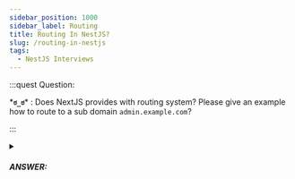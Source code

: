 ```yaml
---
sidebar_position: 1000
sidebar_label: Routing
title: Routing In NestJS?
slug: /routing-in-nestjs
tags:
  - NestJS Interviews
---
```


:::quest Question:

\***`ಠ_ಠ`**\* : 
Does NextJS provides with routing system? Please give an example how to route to a sub domain `admin.example.com`?

:::

<details>
  <summary><h5>ANSWER:</h5></summary>

  \***`◔̯◔`**\* : 
  NextJS doesn't support routing system separately but the routing comes with `Controller` like in Spring or .Net.

  ### Example
  ```ts
  @Controller({ host: 'admin.example.com' })
    export class AdminController {
      @Get()
      index(): string {
        return 'Admin page';
      }
    }
  ```

  In case, you want to deal with multiple subdomains (such as, `admin1.example.com` & `admin2.example.com`). You can use dynamic subdomain routing like below.
  ```ts
  @Controller({ host: ':dashboard.example.com' })
  export class AccountController {
    @Get()
    getInfo(@HostParam('dashboard') dashboard: string) {
      return account;
    }
  }
  ```

</details>